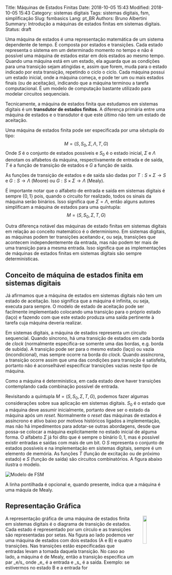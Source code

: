 Title: Máquinas de Estados Finitas
Date: 2018-10-05 15:43
Modified: 2018-10-05 15:43
Category: sistemas digitais
Tags: sistemas digitais, fsm, simplificação
Slug: fsmbasics
Lang: pt_BR
Authors: Bruno Albertini
Summary: Introdução a máquinas de estados finitas em sistemas digitais.
Status: draft

Uma máquina de estados é uma representação matemática de um sistema dependente de tempo. É composta por estados e transições. Cada estado representa o sistema em um determinado momento no tempo e não é possível uma máquina de estados estar em dois estados ao mesmo tempo. Quando uma máquina está em um estado, ela aguarda que as condições para uma transição sejam atingidas e, assim que forem, muda para o estado indicado por esta transição, repetindo o ciclo o ciclo. Cada máquina possui um estado inicial, onde a máquina começa, e pode ter um ou mais estados finais (ou de aceitação), indicando que a máquina terminou a tarefa computacional. É um modelo de computação bastante utilizado para modelar circuitos sequenciais.

Tecnicamente, a máquina de estados finita que estudamos em sistemas digitais é um **transdutor de estados finitos**. A diferença primária entre uma máquina de estados e o transdutor é que este último não tem um estado de aceitação.

Uma máquina de estados finita pode ser especificada por uma sêxtupla do tipo:
$$
M=(S, S_0, \Sigma, \Lambda, T, G)
$$
Onde $S$ é o conjunto de estados possíveis e $S_0$ é o estado inicial, $\Sigma$ e $\Lambda$ denotam os alfabetos da máquina, respectivamente de entrada e de saída, $T$ é a função de transição de estados e $G$ a função de saída.

As funções de transição de estados e de saída são dadas por $T:S\times\Sigma\rightarrow S$ e $G:S\rightarrow\Lambda$ (Moore) ou $G:S\times\Sigma\rightarrow\Lambda$ (Mealy).

É importante notar que o alfabeto de entrada e saída em sistemas digitais é sempre $\{0,1\}$ pois, quando o circuito for realizado, todos os sinais da máquina serão binários. Isso significa que $\Sigma=\Lambda$, então alguns autores simplificam a máquina de estados para uma quíntupla:
$$
M=(S, S_0, \Sigma, T, G)
$$

Outra diferença notável das máquinas de estado finitas em sistemas digitais em relação ao conceito matemático é o determinismo. Em sistemas digitais, as máquinas podem ter transições aceitando $\epsilon$, ou seja, transições que acontecem independentemente da entrada, mas não podem ter mais de uma transição para a mesma entrada. Isso significa que as implementações de máquinas de estados finitas em sistemas digitais são sempre determinísticas.

## Conceito de máquina de estados finita em sistemas digitais

Já afirmamos que a máquina de estados em sistemas digitais não tem um estado de aceitação. Isso significa que a máquina é infinita, ou seja, executa para sempre. O modelo de estado de aceitação pode ser facilmente implementado colocando uma transição para o próprio estado (laço) e fazendo com que este estado produza uma saída pertinente à tarefa cuja máquina deveria realizar.

Em sistemas digitais, a máquina de estados representa um circuito sequencial. Quando síncrono, há uma transição de estados em cada borda de _clock_ (normalmente especifica-se somente uma das bordas, e.g. borda de subida). A transição pode ser para o mesmo estado (laço) ou vazia (incondicional), mas sempre ocorre na borda do _clock_. Quando assíncrona, a transição ocorre assim que uma das condições para transição é satisfeita, portanto não é aconselhável especificar transições vazias neste tipo de máquina.

Como a máquina é determinística, em cada estado deve haver transições contemplando cada combinação possível de entrada.

Revisitando a quíntupla $M=(S, S_0, \Sigma, T, G)$, podemos fazer algumas considerações sobre sua aplicação em sistemas digitais. $S_0$ é o estado que a máquina deve assumir inicialmente, portanto deve ser o estado da máquina após um _reset_. Normalmente o _reset_ das máquinas de estados é assíncrono e ativo baixo por motivos históricos ligados a implementação, mas não há impedimentos para adotar-se outras abordagens, desde que possa-se colocar a máquina explicitamente no estado inicial de alguma forma. O alfabeto $\Sigma$ já foi dito que é sempre o binário ${0,1}$, mas é possível existir entradas e saídas com mais de um bit. O $S$ representa o conjunto de estados possíveis e na implementação em sistemas digitais, sempre é um elemento de memória. As funções $T$ (função de excitação ou de próximo estado) e $S$ (função de saída) são circuitos combinatórios. A figura abaixo ilustra o modelo.

![Modelo de FSM]({static}/images/sd/fsmmodel.png)

A linha pontilhada é opcional e, quando presente, indica que a máquina é uma máquia de Mealy.

## Representação Gráfica

<img src='{static}/images/sd/fsmexemplo2.png' width="15%" align="right" style="padding-left:5%" />
A representação gráfica de uma máquina de estados finita em sistemas digitais é o diagrama de transição de estados. Cada estado é representado por um círculo e as transições são representadas por setas. Na figura ao lado podemos ver uma máquina de estados com dois estados (A e B) e quatro transições. Nas transições estão especificadas que entradas levam a tomada daquela transição. No caso ao lado, a máquina é de Mealy, então a transição especifica um par _e/s_ onde _e_ é a entrada e _s_ é a saída. Exemplo: se estivermos no estado B e a entrada for

<div style="border: 0px; overflow: auto;width: 100%;"></div>

